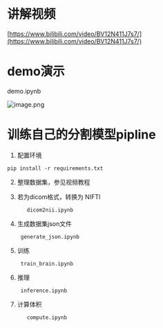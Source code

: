 # 讲解视频
[https://www.bilibili.com/video/BV12N411J7s7/](https://www.bilibili.com/video/BV12N411J7s7/)
# demo演示
demo.ipynb

![image.png](https://cdn.nlark.com/yuque/0/2024/png/28587781/1705987642909-6b2295c2-0a99-44e8-a111-d85b94b078d3.png#averageHue=%23bfd8db&clientId=ub75aaa61-1668-4&from=paste&height=651&id=ubdb04450&originHeight=976&originWidth=2000&originalType=binary&ratio=1.5&rotation=0&showTitle=false&size=340779&status=done&style=none&taskId=u5d6da9a3-db56-4e21-b35e-50cceffcfaf&title=&width=1333.3333333333333)

# 训练自己的分割模型pipline

1. 配置环境
```
pip install -r requirements.txt
```

2. 整理数据集，参见视频教程
3. 若为dicom格式，转换为 NIFTI 

 	      dicom2nii.ipynb

4. 生成数据集json文件

        generate_json.ipynb

5. 训练

        train_brain.ipynb

6. 推理

        inference.ipynb

7. 计算体积

 	      compute.ipynb
